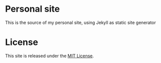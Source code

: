 Personal site
==================
This is the source of my personal site, using Jekyll as static site generator

License
==================
This site is released under the [MIT License](http://www.opensource.org/licenses/mit-license.html).

